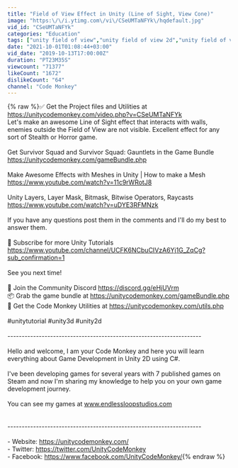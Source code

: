 ```yaml
---
title: "Field of View Effect in Unity (Line of Sight, View Cone)"
image: "https:\/\/i.ytimg.com\/vi\/CSeUMTaNFYk\/hqdefault.jpg"
vid_id: "CSeUMTaNFYk"
categories: "Education"
tags: ["unity field of view","unity field of view 2d","unity field of view raycast"]
date: "2021-10-01T01:08:44+03:00"
vid_date: "2019-10-13T17:00:00Z"
duration: "PT23M35S"
viewcount: "71377"
likeCount: "1672"
dislikeCount: "64"
channel: "Code Monkey"
---
```

{% raw %}✅ Get the Project files and Utilities at <a rel="nofollow" target="blank" href="https://unitycodemonkey.com/video.php?v=CSeUMTaNFYk">https://unitycodemonkey.com/video.php?v=CSeUMTaNFYk</a><br />Let's make an awesome Line of Sight effect that interacts with walls, enemies outside the Field of View are not visible. Excellent effect for any sort of Stealth or Horror game.<br /><br />Get Survivor Squad and Survivor Squad: Gauntlets in the Game Bundle<br /><a rel="nofollow" target="blank" href="https://unitycodemonkey.com/gameBundle.php">https://unitycodemonkey.com/gameBundle.php</a><br /><br />Make Awesome Effects with Meshes in Unity | How to make a Mesh<br /><a rel="nofollow" target="blank" href="https://www.youtube.com/watch?v=11c9rWRotJ8">https://www.youtube.com/watch?v=11c9rWRotJ8</a><br /><br />Unity Layers, Layer Mask, Bitmask, Bitwise Operators, Raycasts<br /><a rel="nofollow" target="blank" href="https://www.youtube.com/watch?v=uDYE3RFMNzk">https://www.youtube.com/watch?v=uDYE3RFMNzk</a><br /><br />If you have any questions post them in the comments and I'll do my best to answer them.<br /><br />🔔 Subscribe for more Unity Tutorials <a rel="nofollow" target="blank" href="https://www.youtube.com/channel/UCFK6NCbuCIVzA6Yj1G_ZqCg?sub_confirmation=1">https://www.youtube.com/channel/UCFK6NCbuCIVzA6Yj1G_ZqCg?sub_confirmation=1</a><br /><br />See you next time!<br /><br />🤖 Join the Community Discord <a rel="nofollow" target="blank" href="https://discord.gg/eHjUVrm">https://discord.gg/eHjUVrm</a><br />📦 Grab the game bundle at <a rel="nofollow" target="blank" href="https://unitycodemonkey.com/gameBundle.php">https://unitycodemonkey.com/gameBundle.php</a><br />📝 Get the Code Monkey Utilities at <a rel="nofollow" target="blank" href="https://unitycodemonkey.com/utils.php">https://unitycodemonkey.com/utils.php</a><br /><br />#unitytutorial #unity3d #unity2d<br /><br />--------------------------------------------------------------------<br /><br />Hello and welcome, I am your Code Monkey and here you will learn everything about Game Development in Unity 2D using C#.<br /><br />I've been developing games for several years with 7 published games on Steam and now I'm sharing my knowledge to help you on your own game development journey.<br /><br />You can see my games at www.endlessloopstudios.com<br /><br /><br />--------------------------------------------------------------------<br /><br />- Website: <a rel="nofollow" target="blank" href="https://unitycodemonkey.com/">https://unitycodemonkey.com/</a><br />- Twitter: <a rel="nofollow" target="blank" href="https://twitter.com/UnityCodeMonkey">https://twitter.com/UnityCodeMonkey</a><br />- Facebook: <a rel="nofollow" target="blank" href="https://www.facebook.com/UnityCodeMonkey/">https://www.facebook.com/UnityCodeMonkey/</a>{% endraw %}
